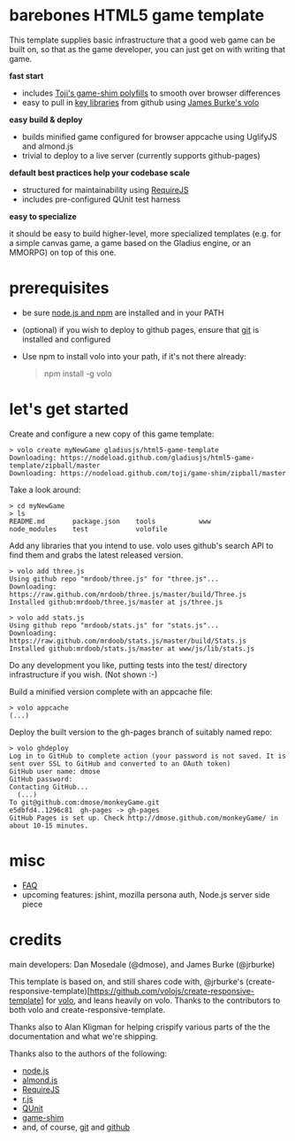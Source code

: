 # barebones HTML5 game template

This template supplies basic infrastructure that a good
web game can be built on, so that as the game developer, you can just
get on with writing that game.

**fast start**

* includes [Toji's game-shim polyfills](https://github.com/toji/game-shim) to
 smooth over browser differences 
* easy to pull in [key libraries](FAQ.html) from github using
 [James Burke's volo](https://github.com/volojs/volo)

**easy build & deploy**

* builds minified game configured for browser appcache using UglifyJS and almond.js
* trivial to deploy to a live server (currently supports github-pages)

**default best practices help your codebase scale**

* structured for maintainability using [RequireJS](requirejs.org)
* includes pre-configured QUnit test harness

**easy to specialize**

it should be easy to build higher-level, more specialized templates
(e.g. for a simple canvas game, a game based on the Gladius engine, or
an MMORPG) on top of this one.

# prerequisites
* be sure [node.js and npm](http://nodejs.org/) are installed and in your PATH
* (optional) if you wish to deploy to github pages, ensure that 
 [git](http://help.github.com/set-up-git-redirect) is installed and configured
* Use npm to install volo into your path, if it's not there already:

    > npm install -g volo

# let's get started

Create and configure a new copy of this game template:

    > volo create myNewGame gladiusjs/html5-game-template
    Downloading: https://nodeload.github.com/gladiusjs/html5-game-template/zipball/master
    Downloading: https://nodeload.github.com/toji/game-shim/zipball/master

Take a look around:

    > cd myNewGame
    > ls
    README.md       package.json    tools           www
    node_modules    test            volofile

Add any libraries that you intend to use.  volo uses github's search API to
find them and grabs the latest released version.

    > volo add three.js
    Using github repo "mrdoob/three.js" for "three.js"...
    Downloading: https://raw.github.com/mrdoob/three.js/master/build/Three.js
    Installed github:mrdoob/three.js/master at js/three.js
  
    > volo add stats.js
    Using github repo "mrdoob/stats.js" for "stats.js"...
    Downloading: https://raw.github.com/mrdoob/stats.js/master/build/Stats.js
    Installed github:mrdoob/stats.js/master at www/js/lib/stats.js
   
Do any development you like, putting tests into the test/ directory
infrastructure if you wish.  (Not shown :-)
   
Build a minified version complete with an appcache file:
   
    > volo appcache
    (...)

Deploy the built version to the gh-pages branch of suitably named repo:

    > volo ghdeploy
    Log in to GitHub to complete action (your password is not saved. It is sent over SSL to GitHub and converted to an OAuth token)
    GitHub user name: dmose
    GitHub password: 
    Contacting GitHub...
      (...)
    To git@github.com:dmose/monkeyGame.git
    e5dbfd4..1296c81  gh-pages -> gh-pages
    GitHub Pages is set up. Check http://dmose.github.com/monkeyGame/ in about 10-15 minutes.

# misc
* [FAQ](https://github.com/gladiusjs/html5-game-template/wiki/FAQ)
* upcoming features: jshint, mozilla persona auth, Node.js server side piece

# credits

main developers: Dan Mosedale (@dmose), and James Burke (@jrburke)

This template is based on, and still shares code with, @jrburke's 
(create-responsive-template)[https://github.com/volojs/create-responsive-template]
for [volo](https://github.com/volojs/volo), and leans heavily on volo.
Thanks to the contributors to both volo and create-responsive-template.

Thanks also to Alan Kligman for helping crispify various parts of the 
the documentation and what we're shipping.

Thanks also to the authors of the following:

* [node.js](http://nodejs.org/)
* [almond.js](https://github.com/jrburke/almond)
* [RequireJS](http://requirejs.org)
* [r.js](https://github.com/jrburke/r.js/)
* [QUnit](http://docs.jquery.com/QUnit)
* [game-shim](https://github.com/toji/game-shim)
* and, of course, [git](http://git-scm.com/) and [github](http://github.com/)

